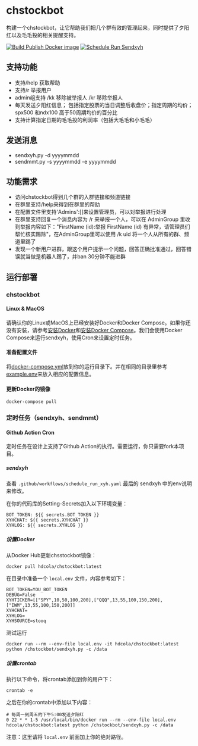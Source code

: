 # chstockbot

构建一个chstockbot，让它帮助我们把几个群有效的管理起来，同时提供了夕阳红以及毛毛投的相关提醒支持。

[![Build Publish Docker image](https://github.com/HDCodePractice/chstockbot/actions/workflows/build_and_publish_docker.yaml/badge.svg)](https://github.com/HDCodePractice/chstockbot/actions/workflows/build_and_publish_docker.yaml)  [![Schedule Run Sendxyh](https://github.com/HDCodePractice/chstockbot/actions/workflows/schedule_run_xyh.yaml/badge.svg?event=schedule)](https://github.com/HDCodePractice/chstockbot/actions/workflows/schedule_run_xyh.yaml)

## 支持功能
* 支持/help 获取帮助
* 支持/r 举报用户
* admin组支持 /kk 移除被举报人 /kr 移除举报人
* 每天发送夕阳红信息； 包括指定股票的当日调整后收盘价；指定周期的均价； spx500 和ndx100 高于50周期均价的百分比
* 支持计算指定日期的毛毛投的利润率（包括大毛毛和小毛毛）
## 发送消息
* sendxyh.py -d yyyymmdd
* sendmmt.py -s yyyymmdd -e yyyymmdd

## 功能需求

* 访问chstockbot得到几个群的入群链接和频道链接
* 在群里支持/help来得到在群里的帮助
* 在配置文件里支持'Admins':[]来设置管理员，可以对举报进行处理
* 在群里支持回复一个消息内容为 /r 来举报一个人，可以在 AdminGroup 里收到举报内容如下："FirstName (id):举报 FirstName (id) 有异常，请管理员们帮忙核实踢除"，在AdminGroup里可以使用 /k uid 将一个人从所有的群、频道里踢了
* 发现一个新用户进群，跟这个用户提示一个问题，回答正确批准通过，回答错误就当做是机器人踢了，并ban 30分钟不能进群

## 运行部署

### chstockbot

#### Linux & MacOS

请确认你的Linux或MacOS上已经安装好Docker和Docker Compose。如果你还没有安装，请参考[安装Docker](https://docs.docker.com/engine/installation/)和[安装Docker Compose](https://docs.docker.com/compose/install/)。我们会使用Docker Compose来运行sendxyh，使用Cron来设置定时任务。

#### 准备配置文件

将[docker-compose.yml](https://github.com/HDCodePractice/chstockbot/blob/main/docker-compose.yml)放到你的运行目录下。并在相同的目录里参考[example.env](https://github.com/HDCodePractice/chstockbot/blob/main/example.env)来放入相应的配置信息。


#### 更新Docker的镜像

```
docker-compose pull
```

### 定时任务（sendxyh、sendmmt）

#### Github Action Cron

定时任务在设计上支持了Github Action的执行。需要运行，你只需要fork本项目。

##### sendxyh

查看 `.github/workflows/schedule_run_xyh.yaml` 最后的 sendxyh 中的env说明来修改。

在你的代码库的Setting-Secrets加入以下环境变量：

```
BOT_TOKEN: ${{ secrets.BOT_TOKEN }}
XYHCHAT: ${{ secrets.XYHCHAT }}
XYHLOG: ${{ secrets.XYHLOG }}
```


##### 设置Docker

从Docker Hub更新chsstockbot镜像：

```
docker pull hdcola/chstockbot:latest
```

在目录中准备一个 `local.env` 文件，内容参考如下：

```
BOT_TOKEN=YOU_BOT_TOKEN
DEBUG=False
XYHTICKER=[["SPY",10,50,100,200],["QQQ",13,55,100,150,200],["IWM",13,55,100,150,200]]
XYHCHAT=
XYHLOG=
XYHSOURCE=stooq
```

测试运行

```
docker run --rm --env-file local.env -it hdcola/chstockbot:latest python /chstockbot/sendxyh.py -c /data
```

##### 设置crontab

执行以下命令，将crontab添加到你的用户下：

```
crontab -e
```

之后在你的crontab中添加以下内容：

```
# 每周一到周五的下午5:00发送夕阳红
0 22 * * 1-5 /usr/local/bin/docker run --rm --env-file local.env hdcola/chstockbot:latest python /chstockbot/sendxyh.py -c /data
```

注意：这里请将 `local.env` 前面加上你的绝对路径。